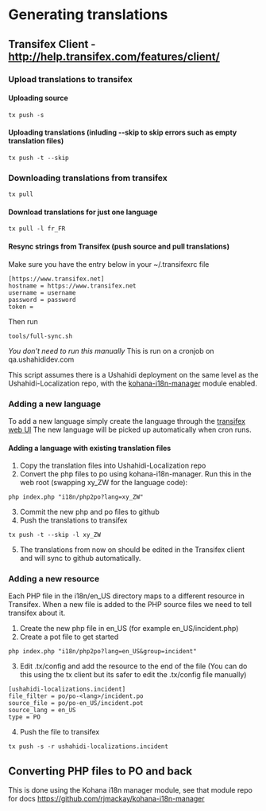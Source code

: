 Generating translations
=======================

Transifex Client - http://help.transifex.com/features/client/
-------------------------------------------------------------

### Upload translations to transifex

#### Uploading source

    tx push -s

#### Uploading translations (inluding --skip to skip errors such as empty translation files)

    tx push -t --skip

### Downloading translations from transifex

    tx pull

#### Download translations for just one language

    tx pull -l fr_FR

#### Resync strings from Transifex (push source and pull translations) ###
Make sure you have the entry below in your ~/.transifexrc file

    [https://www.transifex.net]
    hostname = https://www.transifex.net
    username = username
    password = password
    token =

Then run

    tools/full-sync.sh

*You don't need to run this manually* This is run on a cronjob on qa.ushahididev.com

This script assumes there is a Ushahidi deployment on the same level as the 
Ushahidi-Localization repo, with the
[kohana-i18n-manager](https://github.com/rjmackay/kohana-i18n-manager)
module enabled.

### Adding a new language

To add a new language simply create the language through the
[transifex web UI](transifex.net/projects/p/ushahidi-localizations/)
The new language will be picked up automatically when cron runs.

#### Adding a language with existing translation files

1. Copy the translation files into Ushahidi-Localization repo
2. Convert the php files to po using kohana-i18n-manager.
Run this in the web root (swapping xy_ZW for the language code):

```
php index.php "i18n/php2po?lang=xy_ZW"
```

3. Commit the new php and po files to github    
4. Push the translations to transifex

```
tx push -t --skip -l xy_ZW
```

5. The translations from now on should be edited in the Transifex client
and will sync to github automatically.

### Adding a new resource

Each PHP file in the i18n/en_US directory maps to a different resource in Transifex.
When a new file is added to the PHP source files we need to tell transifex about it.

1. Create the new php file in en_US (for example en_US/incident.php)
2. Create a pot file to get started

```
php index.php "i18n/php2po?lang=en_US&group=incident"
```

3. Edit .tx/config and add the resource to the end of the file
(You can do this using the tx client but its safer to edit the .tx/config file manually)

```
[ushahidi-localizations.incident]
file_filter = po/po-<lang>/incident.po
source_file = po/po-en_US/incident.pot
source_lang = en_US
type = PO
```
4. Push the file to transifex

```
tx push -s -r ushahidi-localizations.incident
```

Converting PHP files to PO and back
-----------------------------------

This is done using the Kohana i18n manager module, see that module repo for docs
https://github.com/rjmackay/kohana-i18n-manager

